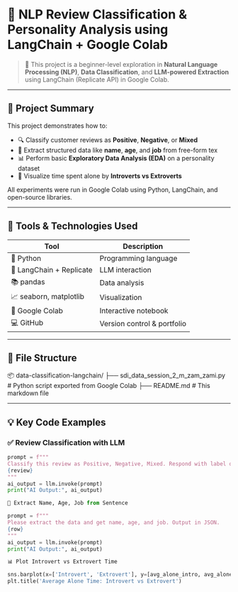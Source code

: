# 🤖 NLP Review Classification & Personality Analysis using LangChain + Google Colab

> 🚀 This project is a beginner-level exploration in **Natural Language Processing (NLP)**, **Data Classification**, and **LLM-powered Extraction** using LangChain (Replicate API) in Google Colab.

---

## 📌 Project Summary

This project demonstrates how to:

- 🔍 Classify customer reviews as **Positive**, **Negative**, or **Mixed**
- 🧠 Extract structured data like **name**, **age**, and **job** from free-form tex
- 📊 Perform basic **Exploratory Data Analysis (EDA)** on a personality dataset
- 🎨 Visualize time spent alone by **Introverts vs Extroverts**

All experiments were run in Google Colab using Python, LangChain, and open-source libraries.

---

## 🧰 Tools & Technologies Used

| Tool | Description |
|------|-------------|
| 🐍 Python | Programming language |
| 🧠 LangChain + Replicate | LLM interaction |
| 📚 pandas | Data analysis |
| 📈 seaborn, matplotlib | Visualization |
| 🧪 Google Colab | Interactive notebook |
| 💻 GitHub | Version control & portfolio |

---

## 📁 File Structure

📦 data-classification-langchain/
├── sdi_data_session_2_m_zam_zami.py # Python script exported from Google Colab
├── README.md # This markdown file


---

## 💡 Key Code Examples

### ✅ Review Classification with LLM
```python
prompt = f"""
Classify this review as Positive, Negative, Mixed. Respond with label only.
{review}
"""
ai_output = llm.invoke(prompt)
print("AI Output:", ai_output)

🧾 Extract Name, Age, Job from Sentence

prompt = f"""
Please extract the data and get name, age, and job. Output in JSON.
{row}
"""
ai_output = llm.invoke(prompt)
print("AI Output:", ai_output)

📊 Plot Introvert vs Extrovert Time

sns.barplot(x=['Introvert', 'Extrovert'], y=[avg_alone_intro, avg_alone_extro])
plt.title('Average Alone Time: Introvert vs Extrovert')
